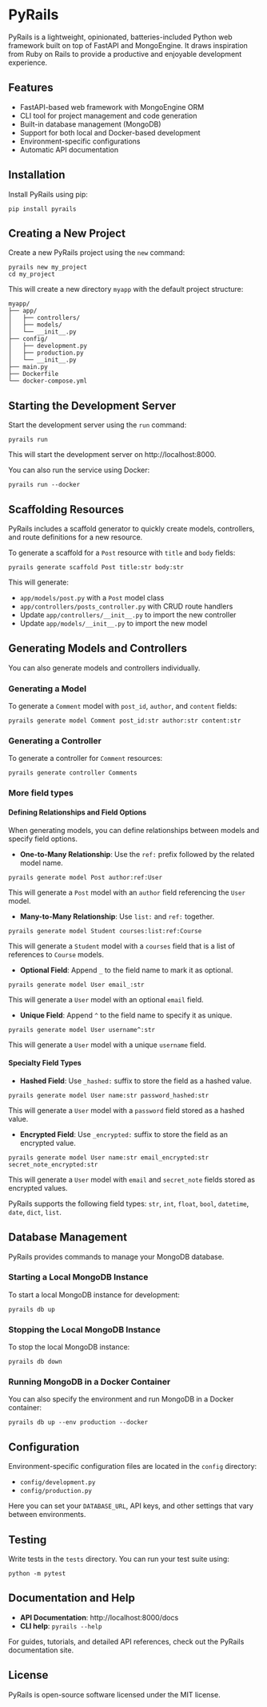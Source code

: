 # PyRails

PyRails is a lightweight, opinionated, batteries-included Python web framework built on top of FastAPI and MongoEngine. It draws inspiration from Ruby on Rails to provide a productive and enjoyable development experience.

## Features

- FastAPI-based web framework with MongoEngine ORM
- CLI tool for project management and code generation
- Built-in database management (MongoDB)
- Support for both local and Docker-based development
- Environment-specific configurations
- Automatic API documentation

## Installation

Install PyRails using pip:

`pip install pyrails`

## Creating a New Project

Create a new PyRails project using the `new` command:

```
pyrails new my_project
cd my_project
```

This will create a new directory `myapp` with the default project structure:

```
myapp/
├── app/
│   ├── controllers/
│   ├── models/
│   └── __init__.py
├── config/
│   ├── development.py
│   ├── production.py  
│   └── __init__.py
├── main.py
├── Dockerfile
└── docker-compose.yml
```

## Starting the Development Server

Start the development server using the `run` command:

```
pyrails run
```

This will start the development server on http://localhost:8000.


You can also run the service using Docker:

```
pyrails run --docker
```


## Scaffolding Resources

PyRails includes a scaffold generator to quickly create models, controllers, and route definitions for a new resource.

To generate a scaffold for a `Post` resource with `title` and `body` fields:

```
pyrails generate scaffold Post title:str body:str
```

This will generate:

- `app/models/post.py` with a `Post` model class
- `app/controllers/posts_controller.py` with CRUD route handlers
- Update `app/controllers/__init__.py` to import the new controller
- Update `app/models/__init__.py` to import the new model 

## Generating Models and Controllers

You can also generate models and controllers individually.

### Generating a Model

To generate a `Comment` model with `post_id`, `author`, and `content` fields:

```
pyrails generate model Comment post_id:str author:str content:str
```

### Generating a Controller

To generate a controller for `Comment` resources:

```
pyrails generate controller Comments
```

### More field types

#### Defining Relationships and Field Options

When generating models, you can define relationships between models and specify field options.

- **One-to-Many Relationship**: Use the `ref:` prefix followed by the related model name.

```
pyrails generate model Post author:ref:User
```

This will generate a `Post` model with an `author` field referencing the `User` model.

- **Many-to-Many Relationship**: Use `list:` and `ref:` together.

```
pyrails generate model Student courses:list:ref:Course
```

This will generate a `Student` model with a `courses` field that is a list of references to `Course` models.

- **Optional Field**: Append `_` to the field name to mark it as optional.

```
pyrails generate model User email_:str
```

This will generate a `User` model with an optional `email` field.

- **Unique Field**: Append `^` to the field name to specify it as unique.

```
pyrails generate model User username^:str
```

This will generate a `User` model with a unique `username` field.

#### Specialty Field Types

- **Hashed Field**: Use `_hashed:` suffix to store the field as a hashed value.

```
pyrails generate model User name:str password_hashed:str
```

This will generate a `User` model with a `password` field stored as a hashed value.

- **Encrypted Field**: Use `_encrypted:` suffix to store the field as an encrypted value.

```
pyrails generate model User name:str email_encrypted:str secret_note_encrypted:str
```

This will generate a `User` model with `email` and `secret_note` fields stored as encrypted values.

PyRails supports the following field types: `str`, `int`, `float`, `bool`, `datetime`, `date`, `dict`, `list`.

## Database Management

PyRails provides commands to manage your MongoDB database.

### Starting a Local MongoDB Instance

To start a local MongoDB instance for development:

```
pyrails db up
```

### Stopping the Local MongoDB Instance

To stop the local MongoDB instance:

```
pyrails db down
```

### Running MongoDB in a Docker Container

You can also specify the environment and run MongoDB in a Docker container:

```
pyrails db up --env production --docker
```

## Configuration

Environment-specific configuration files are located in the `config` directory:

- `config/development.py`
- `config/production.py`

Here you can set your `DATABASE_URL`, API keys, and other settings that vary between environments.

## Testing

Write tests in the `tests` directory. You can run your test suite using:

```
python -m pytest
```

## Documentation and Help

- **API Documentation**: http://localhost:8000/docs
- **CLI help**: `pyrails --help`

For guides, tutorials, and detailed API references, check out the PyRails documentation site.


## License

PyRails is open-source software licensed under the MIT license.
